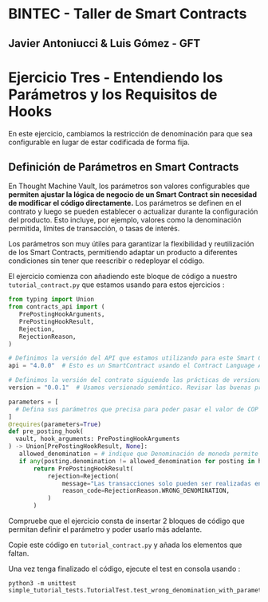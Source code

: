 # BINTEC - Taller de Smart Contracts
Javier Antoniucci & Luis Gómez - GFT
---

# Ejercicio Tres - Entendiendo los Parámetros y los Requisitos de Hooks

En este ejercicio, cambiamos la restricción de denominación para que sea configurable en lugar de estar codificada de forma fija.


## Definición de Parámetros en Smart Contracts
En Thought Machine Vault, los parámetros son valores configurables que **permiten ajustar la lógica de negocio de un Smart Contract sin necesidad de modificar el código directamente.** Los parámetros se definen en el contrato y luego se pueden establecer o actualizar durante la configuración del producto. Esto incluye, por ejemplo, valores como la denominación permitida, límites de transacción, o tasas de interés.

Los parámetros son muy útiles para garantizar la flexibilidad y reutilización de los Smart Contracts, permitiendo adaptar un producto a diferentes condiciones sin tener que reescribir o redeployar el código.

El ejercicio comienza con añadiendo este bloque de código a nuestro ```tutorial_contract.py``` que estamos usando para estos ejercicios :

```python
from typing import Union
from contracts_api import (
   PrePostingHookArguments,
   PrePostingHookResult,
   Rejection,
   RejectionReason,
)

# Definimos la versión del API que estamos utilizando para este Smart Contract, en este caso es la 4.0.0
api = "4.0.0"  # Esto es un SmartContract usando el Contract Language API 4.0.0

# Definimos la versión del contrato siguiendo las prácticas de versionado semántico
version = "0.0.1"  # Usamos versionado semántico. Revisar las buenas prácticas para su uso en https://semver.org/

parameters = [
  # Defina sus parámetros que precisa para poder pasar el valor de COP u otro tipo de moneda a su Smart Contract
]
@requires(parameters=True)
def pre_posting_hook(
  vault, hook_arguments: PrePostingHookArguments
) -> Union[PrePostingHookResult, None]:
   allowed_denomination = # ïndique que Denominación de moneda permite para su uso en este Smart Contract
   if any(posting.denomination != allowed_denomination for posting in hook_arguments.posting_instructions):
       return PrePostingHookResult(
           rejection=Rejection(
               message="Las transacciones solo pueden ser realizadas en Pesos Colombianos (COP)",
               reason_code=RejectionReason.WRONG_DENOMINATION,
           )
       )

```

Compruebe que el ejercicio consta de insertar 2 bloques de código que permitan definir el parámetro y poder usarlo más adelante.

Copie este código en ```tutorial_contract.py``` y añada los elementos que faltan.

Una vez tenga finalizado el código, ejecute el test en consola usando :

```console
python3 -m unittest simple_tutorial_tests.TutorialTest.test_wrong_denomination_with_parameter_deposit
```


